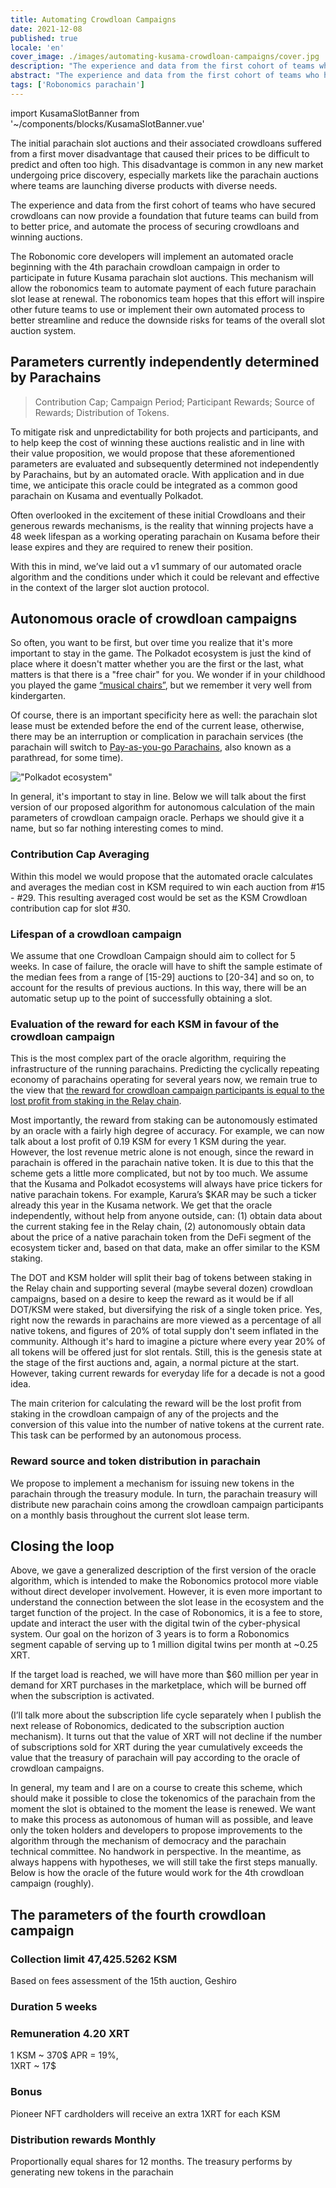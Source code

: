 ```yaml
---
title: Automating Crowdloan Campaigns
date: 2021-12-08
published: true
locale: 'en'
cover_image: ./images/automating-kusama-crowdloan-campaigns/cover.jpg
description: "The experience and data from the first cohort of teams who have secured crowdloans can now provide a foundation that future teams can build from to better price, and automate the process of securing crowdloans and winning auctions."
abstract: "The experience and data from the first cohort of teams who have secured crowdloans can now provide a foundation that future teams can build from to better price, and automate the process of securing crowdloans and winning auctions."
tags: ['Robonomics parachain']
---
```

import KusamaSlotBanner from '~/components/blocks/KusamaSlotBanner.vue'



The initial parachain slot auctions and their associated crowdloans suffered from a first mover disadvantage that caused their prices to be difficult to predict and often too high.  This disadvantage is common in any new market undergoing price discovery, especially markets like the parachain auctions where teams are launching diverse products with diverse needs.

The experience and data from the first cohort of teams who have secured crowdloans can now provide a foundation that future teams can build from to better price, and automate the process of securing crowdloans and winning auctions.
					
The Robonomic core developers will implement an automated oracle beginning with the 4th parachain crowdloan campaign in order to participate in future Kusama parachain slot auctions. This mechanism will allow the robonomics team to automate payment of each future parachain slot lease at renewal.  The robonomics team hopes that this effort will inspire other future teams to use or implement their own automated process to better streamline and reduce the downside risks for teams of the overall slot auction system.

## Parameters currently independently determined by Parachains

> Contribution Cap; Campaign Period; Participant Rewards; Source of Rewards; Distribution of Tokens.

To mitigate risk and unpredictability for both projects and participants, and to help keep the cost of winning these auctions realistic and in line with their value proposition, we would propose that these aforementioned parameters are evaluated and subsequently determined not independently by Parachains, but by an automated oracle. With application and in due time, we anticipate this oracle could be integrated as a common good parachain on Kusama and eventually Polkadot. 
 								
Often overlooked in the excitement of these initial Crowdloans and their generous rewards mechanisms, is the reality that winning projects have a 48 week lifespan as a working operating parachain on Kusama before their lease expires and they are required to renew their position. 

With this in mind, we’ve laid out a v1 summary of our automated oracle algorithm and the conditions under which it could be relevant and effective in the context of the larger slot auction protocol. 


## Autonomous oracle of crowdloan campaigns

So often, you want to be first, but over time you realize that it's more important to stay in the game. The Polkadot ecosystem is just the kind of place where it doesn't matter whether you are the first or the last, what matters is that there is a "free chair" for you. We wonder if in your childhood you played the game [“musical chairs”](https://en.wikipedia.org/wiki/Musical_chairs), but we remember it very well from kindergarten.

Of course, there is an important specificity here as well: the parachain slot lease must be extended before the end of the current lease, otherwise, there may be an interruption or complication in parachain services (the parachain will switch to [Pay-as-you-go Parachains](https://medium.com/polkadot-network/parathreads-pay-as-you-go-parachains-7440d23dde06),  also known as a parathread, for some time).

!["Polkadot ecosystem"](./images/automating-kusama-crowdloan-campaigns/polkadot-ecosystem.jpg)

In general, it's important to stay in line. Below we will talk about the first version of our proposed algorithm for autonomous calculation of the main parameters of crowdloan campaign oracle. Perhaps we should give it a name, but so far nothing interesting comes to mind.

### Contribution Cap Averaging

Within this model we would propose that the automated oracle calculates and averages the median cost in KSM required to win each auction from #15 - #29. This resulting averaged cost would be set as the KSM Crowdloan contribution cap for slot #30. 		

### Lifespan of a crowdloan campaign

We assume that one Crowdloan Campaign should aim to collect for 5 weeks. In case of failure, the oracle will have to shift the sample estimate of the median fees from a range of [15-29] auctions to [20-34] and so on, to account for the results of previous auctions. In this way, there will be an automatic setup up to the point of successfully obtaining a slot.

### Evaluation of the reward for each KSM in favour of the crowdloan campaign

This is the most complex part of the oracle algorithm, requiring the infrastructure of the running parachains. Predicting the cyclically repeating economy of parachains operating for several years now, we remain true to the view that [the reward for crowdloan campaign participants is equal to the lost profit from staking in the Relay chain](https://robonomics.network/blog/robonomics-parachain-lease-offering/).

Most importantly, the reward from staking can be autonomously estimated by an oracle with a fairly high degree of accuracy. For example, we can now talk about a lost profit of 0.19 KSM for every 1 KSM during the year. However, the lost revenue metric alone is not enough, since the reward in parachain is offered in the parachain native token. It is due to this that the scheme gets a little more complicated, but not by too much. We assume that the Kusama and Polkadot ecosystems will always have price tickers for native parachain tokens. For example, Karura’s $KAR may be such a ticker already this year in the Kusama network. We get that the oracle independently, without help from anyone outside, can: (1) obtain data about the current staking fee in the Relay chain, (2) autonomously obtain data about the price of a native parachain token from the DeFi segment of the ecosystem ticker and, based on that data, make an offer similar to the KSM staking.

The DOT and KSM holder will split their bag of tokens between staking in the Relay chain and supporting several (maybe several dozen) crowdloan campaigns, based on a desire to keep the reward as it would be if all DOT/KSM were staked, but diversifying the risk of a single token price. Yes, right now the rewards in parachains are more viewed as a percentage of all native tokens, and figures of 20% of total supply don't seem inflated in the community. Although it's hard to imagine a picture where every year 20% of all tokens will be offered just for slot rentals. Still, this is the genesis state at the stage of the first auctions and, again, a normal picture at the start. However, taking current rewards for everyday life for a decade is not a good idea.

The main criterion for calculating the reward will be the lost profit from staking in the crowdloan campaign of any of the projects and the conversion of this value into the number of native tokens at the current rate. This task can be performed by an autonomous process.

### Reward source and token distribution in parachain

We propose to implement a mechanism for issuing new tokens in the parachain through the treasury module. In turn, the parachain treasury will distribute new parachain coins among the crowdloan campaign participants on a monthly basis throughout the current slot lease term.

## Closing the loop

Above, we gave a generalized description of the first version of the oracle algorithm, which is intended to make the Robonomics protocol more viable without direct developer involvement. However, it is even more important to understand the connection between the slot lease in the ecosystem and the target function of the project. In the case of Robonomics, it is a fee to store, update and interact the user with the digital twin of the cyber-physical system. Our goal on the horizon of 3 years is to form a Robonomics segment capable of serving up to 1 million digital twins per month at ~0.25 XRT.

If the target load is reached, we will have more than $60 million per year in demand for XRT purchases in the marketplace, which will be burned off when the subscription is activated.

(I’ll talk more about the subscription life cycle separately when I publish the next release of Robonomics, dedicated to the subscription auction mechanism). It turns out that the value of XRT will not decline if the number of subscriptions sold for XRT during the year cumulatively exceeds the value that the treasury of parachain will pay according to the oracle of crowdloan campaigns.

In general, my team and I are on a course to create this scheme, which should make it possible to close the tokenomics of the parachain from the moment the slot is obtained to the moment the lease is renewed. We want to make this process as autonomous of human will as possible, and leave only the token holders and developers to propose improvements to the algorithm through the mechanism of democracy and the parachain technical committee. No handwork in perspective. In the meantime, as always happens with hypotheses, we will still take the first steps manually. Below is how the oracle of the future would work for the 4th crowdloan campaign (roughly).

## The parameters of the fourth crowdloan campaign

<Card>

### Collection limit **47,425.5262 KSM**

Based on fees assessment of the 15th auction, Geshiro

</Card>

<Card>

### Duration **5 weeks**

</Card>

<Card>

### Remuneration **4.20 XRT**

1 KSM ~ 370$ APR = 19%,<br/>1XRT ~ 17$

</Card>

<Card>

### Bonus

Pioneer NFT cardholders will receive an extra 1XRT for each KSM

</Card>

<Card>

### Distribution rewards **Monthly**

Proportionally equal shares for 12 months. The treasury performs by generating new tokens in the parachain

</Card>

<KusamaSlotBanner />

